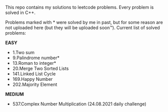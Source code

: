 
This repo contains my solutions to leetcode problems. Every problem is solved in C++.

Problems marked with * were solved by me in past, but for some reason are not uploaded here (but they will be uploaded soon&trade;).
Current list of solved problems:

**EASY**
 - 1.Two sum
 - 9.Palindrome number*
 - 13.Roman to integer*
 - 20.Merge Two Sorted Lists
 - 141.Linked List Cycle
 - 169.Happy Number
 - 202.Majority Element

**MEDIUM**
 - 537.Complex Number Multiplication (24.08.2021 daily challenge)